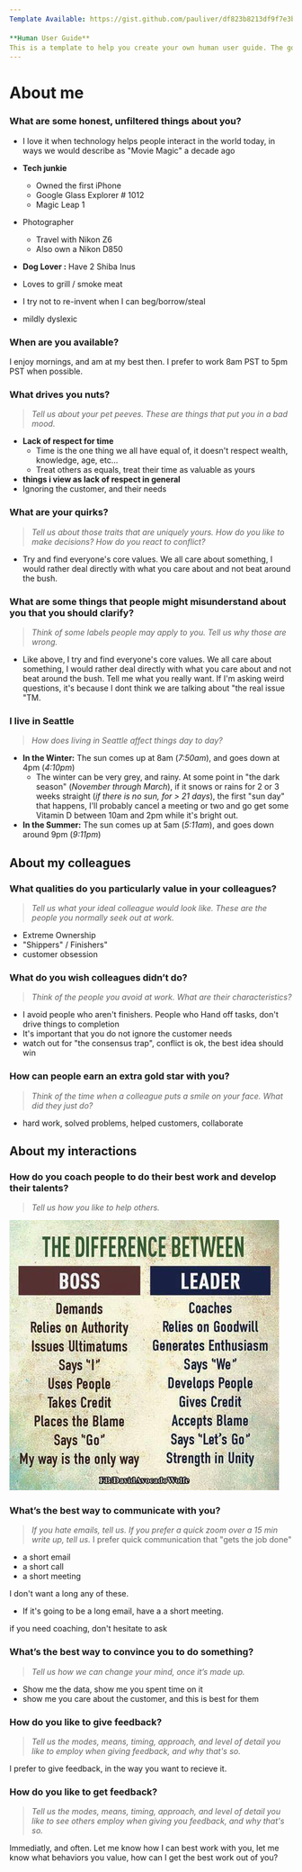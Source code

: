 ```yaml
---
Template Available: https://gist.github.com/pauliver/df823b8213df9f7e3b29cf4f84707af5

**Human User Guide** 
This is a template to help you create your own human user guide. The goal of a human user guide is to make working together and collaboration with colleagues easier, faster. The focus for this user guide is on the workplace. As such, many of the questions are geared towards information that would be pertinent to your colleagues.
---
```


# About me

### What are some honest, unfiltered things about you?
- I love it when technology helps people interact in the world today, in ways we would describe as "Movie Magic" a decade ago
- **Tech junkie**
    - Owned the first iPhone
    - Google Glass Explorer # 1012
    - Magic Leap 1
- Photographer 
    - Travel with Nikon Z6
    - Also own a Nikon D850
- **Dog Lover :** Have 2 Shiba Inus
- Loves to grill / smoke meat
- I try not to re-invent when I can beg/borrow/steal

- mildly dyslexic 

### When are you available?

I enjoy mornings, and am at my best then. I prefer to work 8am PST to 5pm PST when possible.


### What drives you nuts?
> *Tell us about your pet peeves. These are things that put you in a bad mood.*
- **Lack of respect for time**
    - Time is the one thing we all have equal of, it doesn't respect wealth, knowledge, age, etc... 
    - Treat others as equals, treat their time as valuable as yours
- **things i view as lack of respect in general**
- Ignoring the customer, and their needs

### What are your quirks?
> *Tell us about those traits that are uniquely yours. How do you like to make decisions? How do you react to conflict?*
- Try and find everyone's core values. We all care about something, I would rather deal directly with what you care about and not beat around the bush.
		
### What are some things that people might misunderstand about you that you should clarify?
> *Think of some labels people may apply to you. Tell us why those are wrong.*
- Like above, I try and find everyone's core values. We all care about something, I would rather deal directly with what you care about and not beat around the bush. Tell me what you really want. If I'm asking weird questions, it's because I dont think we are talking about "the real issue "TM.

### I live in Seattle
> *How does living in Seattle affect things day to day?*
- **In the Winter:** The sun comes up at 8am (*7:50am*), and goes down at 4pm (*4:10pm*)
    - The winter can be very grey, and rainy. At some point in "the dark season" (*November through March*), if it snows or rains for 2 or 3 weeks straight (*if there is no sun, for > 21 days*), the first "sun day" that happens, I'll probably cancel a meeting or two and go get some Vitamin D between 10am and 2pm while it's bright out.
- **In the Summer:** The sun comes up at 5am (*5:11am*), and goes down around 9pm (*9:11pm*)


## About my colleagues

### What qualities do you particularly value in your colleagues?
> *Tell us what your ideal colleague would look like. These are the people you normally seek out at work.* 
- Extreme Ownership
- "Shippers" / Finishers"
- customer obsession

### What do you wish colleagues didn’t do?
> *Think of the people you avoid at work. What are their characteristics?*
- I avoid people who aren't finishers. People who Hand off tasks, don't drive things to completion
- It's important that you do not ignore the customer needs
- watch out for "the consensus trap", conflict is ok, the best idea should win

### How can people earn an extra gold star with you?
> *Think of the time when a colleague puts a smile on your face. What did they just do?*
- hard work, solved problems, helped customers, collaborate

## About my interactions

### How do you coach people to do their best work and develop their talents?
> *Tell us how you like to help others.*

![BossVSLeader](./storage/BossLeader.jpg "Boss VS Leader")
	
### What’s the best way to communicate with you?
> *If you hate emails, tell us. If you prefer a quick zoom over a 15 min write up, tell us.*
I prefer quick communication that "gets the job done"
- a short email
- a short call
- a short meeting


I don't want a long any of these. 
- If it's going to be a long email, have a a short meeting. 
	
if you need coaching, don't hesitate to ask
  
### What’s the best way to convince you to do something?
> *Tell us how we can change your mind, once it’s made up.*

- Show me the data, show me you spent time on it
- show me you care about the customer, and this is best for them
	 
### How do you like to give feedback?
> *Tell us the modes, means, timing, approach, and level of detail you like to employ when giving feedback, and why that's so.*

I prefer to give feedback, in the way you want to recieve it. 

### How do you like to get feedback?
> *Tell us the modes, means, timing, approach, and level of detail you like to see others employ when giving you feedback, and why that's so.*

Immediatly, and often. Let me know how I can best work with you, let me know what behaviors you value, how can I get the best work out of you?
